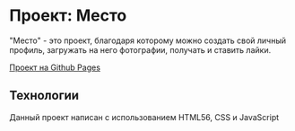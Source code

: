 # Проект: Место

"Место" - это проект, благодаря которому можно создать свой личный профиль, загружать на него фотографии, получать и ставить лайки.

[Проект на Github Pages](https://vlada967.github.io/mesto/)

## Технологии
Данный проект написан с использованием HTML56, CSS и JavaScript 

